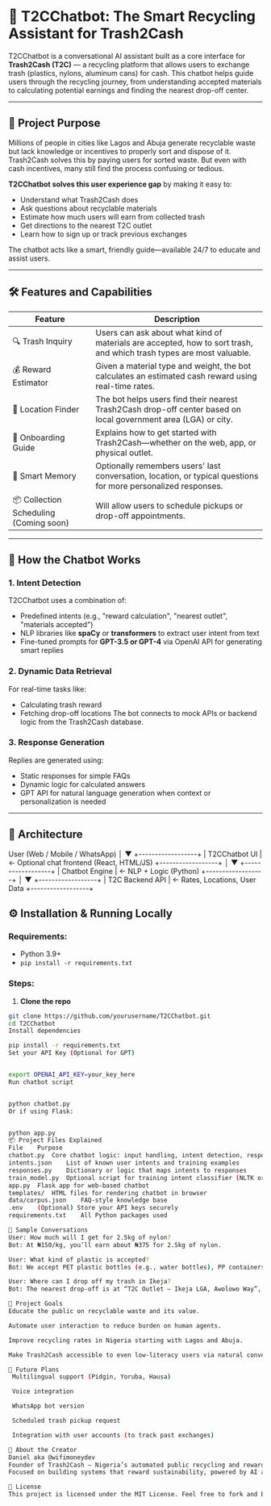 # 🤖 T2CChatbot: The Smart Recycling Assistant for Trash2Cash

T2CChatbot is a conversational AI assistant built as a core interface for **Trash2Cash (T2C)** — a recycling platform that allows users to exchange trash (plastics, nylons, aluminum cans) for cash. This chatbot helps guide users through the recycling journey, from understanding accepted materials to calculating potential earnings and finding the nearest drop-off center.

---

## 🧩 Project Purpose

Millions of people in cities like Lagos and Abuja generate recyclable waste but lack knowledge or incentives to properly sort and dispose of it. Trash2Cash solves this by paying users for sorted waste. But even with cash incentives, many still find the process confusing or tedious.

**T2CChatbot solves this user experience gap** by making it easy to:
- Understand what Trash2Cash does
- Ask questions about recyclable materials
- Estimate how much users will earn from collected trash
- Get directions to the nearest T2C outlet
- Learn how to sign up or track previous exchanges

The chatbot acts like a smart, friendly guide—available 24/7 to educate and assist users.

---

## 🛠 Features and Capabilities

| Feature | Description |
|--------|-------------|
| 🔍 Trash Inquiry | Users can ask about what kind of materials are accepted, how to sort trash, and which trash types are most valuable. |
| 💰 Reward Estimator | Given a material type and weight, the bot calculates an estimated cash reward using real-time rates. |
| 📍 Location Finder | The bot helps users find their nearest Trash2Cash drop-off center based on local government area (LGA) or city. |
| 🤝 Onboarding Guide | Explains how to get started with Trash2Cash—whether on the web, app, or physical outlet. |
| 🧠 Smart Memory | Optionally remembers users' last conversation, location, or typical questions for more personalized responses. |
| 📦 Collection Scheduling (Coming soon) | Will allow users to schedule pickups or drop-off appointments. |

---

## 🧠 How the Chatbot Works

### 1. Intent Detection
T2CChatbot uses a combination of:
- Predefined intents (e.g., "reward calculation", "nearest outlet", "materials accepted")
- NLP libraries like **spaCy** or **transformers** to extract user intent from text
- Fine-tuned prompts for **GPT-3.5 or GPT-4** via OpenAI API for generating smart replies

### 2. Dynamic Data Retrieval
For real-time tasks like:
- Calculating trash reward
- Fetching drop-off locations
The bot connects to mock APIs or backend logic from the Trash2Cash database.

### 3. Response Generation
Replies are generated using:
- Static responses for simple FAQs
- Dynamic logic for calculated answers
- GPT API for natural language generation when context or personalization is needed

---

## 🧱 Architecture

User (Web / Mobile / WhatsApp)
│
▼
+------------------+
| T2CChatbot UI | ← Optional chat frontend (React, HTML/JS)
+------------------+
│
▼
+------------------+
| Chatbot Engine | ← NLP + Logic (Python)
+------------------+
│
▼
+------------------+
| T2C Backend API | ← Rates, Locations, User Data
+------------------+



## ⚙️ Installation & Running Locally

### Requirements:
- Python 3.9+
- `pip install -r requirements.txt`

### Steps:

1. **Clone the repo**
```bash
git clone https://github.com/yourusername/T2CChatbot.git
cd T2CChatbot
Install dependencies

pip install -r requirements.txt
Set your API Key (Optional for GPT)


export OPENAI_API_KEY=your_key_here
Run chatbot script


python chatbot.py
Or if using Flask:


python app.py
📦 Project Files Explained
File	Purpose
chatbot.py	Core chatbot logic: input handling, intent detection, response generation
intents.json	List of known user intents and training examples
responses.py	Dictionary or logic that maps intents to responses
train_model.py	Optional script for training intent classifier (NLTK or ML-based)
app.py	Flask app for web-based chatbot
templates/	HTML files for rendering chatbot in browser
data/corpus.json	FAQ-style knowledge base
.env	(Optional) Store your API keys securely
requirements.txt	All Python packages used

🧪 Sample Conversations
User: How much will I get for 2.5kg of nylon?
Bot: At ₦150/kg, you’ll earn about ₦375 for 2.5kg of nylon.

User: What kind of plastic is accepted?
Bot: We accept PET plastic bottles (e.g., water bottles), PP containers, and HDPE jugs. Avoid PVC or dirty plastics.

User: Where can I drop off my trash in Ikeja?
Bot: The nearest drop-off is at “T2C Outlet – Ikeja LGA, Awolowo Way”, open 9AM–6PM daily.

🧭 Project Goals
Educate the public on recyclable waste and its value.

Automate user interaction to reduce burden on human agents.

Improve recycling rates in Nigeria starting with Lagos and Abuja.

Make Trash2Cash accessible to even low-literacy users via natural conversation.

🚀 Future Plans
 Multilingual support (Pidgin, Yoruba, Hausa)

 Voice integration

 WhatsApp bot version

 Scheduled trash pickup request

 Integration with user accounts (to track past exchanges)

👤 About the Creator
Daniel aka @wifimoneydev
Founder of Trash2Cash – Nigeria’s automated public recycling and reward platform.
Focused on building systems that reward sustainability, powered by AI and automation.

📝 License
This project is licensed under the MIT License. Feel free to fork and build your own version to promote sustainability anywhere in the world.

